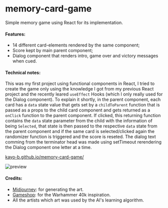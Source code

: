 # memory-card-game

Simple memory game using React for its implementation.

#### Features:
 - 14 different card-elements rendered by the same component;
 - Score kept by main parent component;
 - Dialog component that renders intro, game over and victory messages when cued.


#### Technical notes:

This was my first project using functional components in React, I tried to create the game only using the knowledge I got from my previous React project and the recently leared `useEffect` Hooks (which I only really used for the Dialog component). To explain it shortly, in the parent component, each card has a `data` state value that gets set by a `childToParent` function that is passed as a props to the child card component and gets returned as a `onClick` function to the parent component. If clicked, this returning function contains the `data` state parameter from the child with the information of being `Selected`, that state is then passed to the respective `data` state from the parent component and if the same card is selected/clicked again the randomizer function is triggered and the score is reseted. The dialog text comming from the terminator head was made using setTimeout rerendering the Dialog component one letter at a time.


[kayo-b.github.io/memory-card-game/](https://kayo-b.github.io/memory-card-game/)

![preview](./src/demo_rec2.gif)

#### Credits:

- [Midjourney](https://midjourney.com): for generating the art.
- [Gameshop](www.games-workshop.com): for the Warhammer 40k inspiration.
- All the artists which art was used by the AI's learning algorithm.